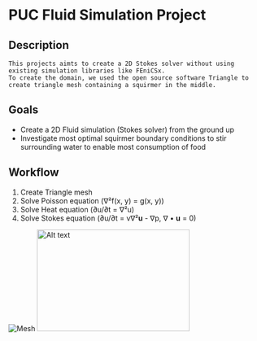 # PUC Fluid Simulation Project
## Description
    This projects aimts to create a 2D Stokes solver without using existing simulation libraries like FEniCSx. 
    To create the domain, we used the open source software Triangle to create triangle mesh containing a squirmer in the middle. 

## Goals
 - Create a 2D Fluid simulation (Stokes solver) from the ground up
 - Investigate most optimal squirmer boundary conditions to stir surrounding water to enable most consumption of food

## Workflow
 1. Create Triangle mesh 
 2. Solve Poisson equation (∇²f(x, y) = g(x, y))
 3. Solve Heat equation (∂u/∂t = ∇²u) 
 4. Solve Stokes equation (∂u/∂t = v∇²**u** - ∇p, ∇ • **u** = 0)

 ![Mesh](https://imgur.com/a/izxPIQ2 "Triangle Mesh")
<img src="https://imgur.com/a/izxPIQ2" alt="Alt text" width="300" height="200">

